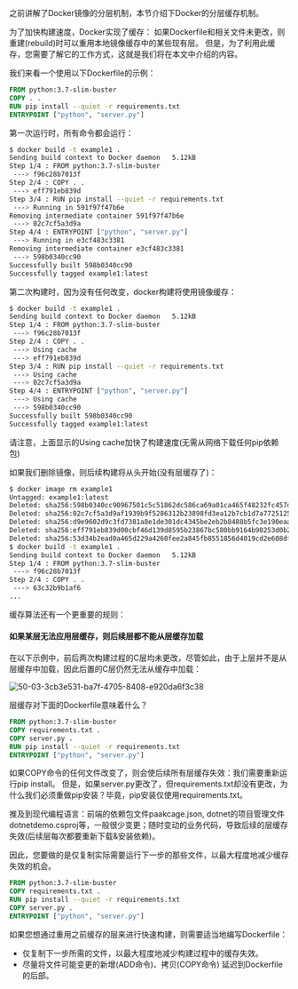 之前讲解了Docker镜像的分层机制，本节介绍下Docker的分层缓存机制。

为了加快构建速度，Docker实现了缓存：
如果Dockerfile和相关文件未更改，则重建(rebuild)时可以重用本地镜像缓存中的某些现有层。
但是，为了利用此缓存，您需要了解它的工作方式，这就是我们将在本文中介绍的内容。


我们来看一个使用以下Dockerfile的示例：
```dockerfile
FROM python:3.7-slim-buster
COPY . .
RUN pip install --quiet -r requirements.txt
ENTRYPOINT ["python", "server.py"]
```

第一次运行时，所有命令都会运行：
```bash
$ docker build -t example1 .
Sending build context to Docker daemon   5.12kB
Step 1/4 : FROM python:3.7-slim-buster
 ---> f96c28b7013f
Step 2/4 : COPY . .
 ---> eff791eb839d
Step 3/4 : RUN pip install --quiet -r requirements.txt
 ---> Running in 591f97f47b6e
Removing intermediate container 591f97f47b6e
 ---> 02c7cf5a3d9a
Step 4/4 : ENTRYPOINT ["python", "server.py"]
 ---> Running in e3cf483c3381
Removing intermediate container e3cf483c3381
 ---> 598b0340cc90
Successfully built 598b0340cc90
Successfully tagged example1:latest
```


第二次构建时，因为没有任何改变，docker构建将使用镜像缓存：
```bash
$ docker build -t example1 .
Sending build context to Docker daemon   5.12kB
Step 1/4 : FROM python:3.7-slim-buster
 ---> f96c28b7013f
Step 2/4 : COPY . .
 ---> Using cache
 ---> eff791eb839d
Step 3/4 : RUN pip install --quiet -r requirements.txt
 ---> Using cache
 ---> 02c7cf5a3d9a
Step 4/4 : ENTRYPOINT ["python", "server.py"]
 ---> Using cache
 ---> 598b0340cc90
Successfully built 598b0340cc90
Successfully tagged example1:latest
```

请注意，上面显示的Using cache加快了构建速度(无需从网络下载任何pip依赖包)

如果我们删除镜像，则后续构建将从头开始(没有层缓存了)：
```bash
$ docker image rm example1
Untagged: example1:latest
Deleted: sha256:598b0340cc90967501c5c51862dc586ca69a01ca465f48232fc457d3ab122a73
Deleted: sha256:02c7cf5a3d9af1939b9f5286312b23898fd3ea12b7cb1d7a77251251740a806c
Deleted: sha256:d9e9602d9c3fd7381a8e1de301dc4345be2eb2b8488b5fc3e190eaacbb2f9596
Deleted: sha256:eff791eb839d00cbf46d139d8595b23867bc580bb9164b90253d0b2d9fcca236
Deleted: sha256:53d34b2ead0a465d229a4260fee2a845fb8551856d4019cd2e608dfe0e039e77
$ docker build -t example1 .
Sending build context to Docker daemon   5.12kB
Step 1/4 : FROM python:3.7-slim-buster
 ---> f96c28b7013f
Step 2/4 : COPY . .
 ---> 63c32b9b1af6
...
```

缓存算法还有一个更重要的规则：

#### 如果某层无法应用层缓存，则后续层都不能从层缓存加载
在以下示例中，前后两次构建过程的C层均未更改，尽管如此，由于上层并不是从层缓存中加载，因此后置的C层仍然无法从缓存中加载：

![50-03-3cb3e531-ba7f-4705-8408-e920da6f3c38](https://gitee.com/finley/upic/raw/master/uPic/2020/05/25/50-03-3cb3e531-ba7f-4705-8408-e920da6f3c38.png)


层缓存对下面的Dockerfile意味着什么？
```dockerfile
FROM python:3.7-slim-buster
COPY requirements.txt .
COPY server.py .
RUN pip install --quiet -r requirements.txt
ENTRYPOINT ["python", "server.py"]
```

如果COPY命令的任何文件改变了，则会使后续所有层缓存失效：我们需要重新运行pip install。
但是，如果server.py更改了，但requirements.txt却没有更改，为什么我们必须重做pip安装？毕竟，pip安装仅使用requirements.txt。

推及到现代编程语言：前端的依赖包文件paakcage.json, dotnet的项目管理文件dotnetdemo.csproj等，一般很少变更；随时变动的业务代码，导致后续的层缓存失效(后续层每次都要重新下载&安装依赖)。

因此，您要做的是仅复制实际需要运行下一步的那些文件，以最大程度地减少缓存失效的机会。

```dockerfile
FROM python:3.7-slim-buster
COPY requirements.txt .
RUN pip install --quiet -r requirements.txt
COPY server.py .
ENTRYPOINT ["python", "server.py"]
```

如果您想通过重用之前缓存的层来进行快速构建，则需要适当地编写Dockerfile：

* 仅复制下一步所需的文件，以最大程度地减少构建过程中的缓存失效。
* 尽量将文件可能变更的新增(ADD命令)、拷贝(COPY命令) 延迟到Dockerfile的后部。
